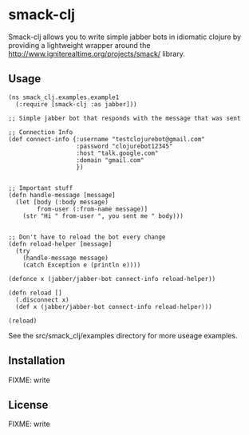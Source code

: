 # smack-clj

Smack-clj allows you to write simple jabber bots in idiomatic clojure by providing a lightweight wrapper around the http://www.igniterealtime.org/projects/smack/ library.

## Usage


    (ns smack_clj.examples.example1
      (:require [smack-clj :as jabber]))
  
    ;; Simple jabber bot that responds with the message that was sent

    ;; Connection Info
    (def connect-info {:username "testclojurebot@gmail.com"
                       :password "clojurebot12345"
                       :host "talk.google.com"
                       :domain "gmail.com"
                       })

    
    ;; Important stuff
    (defn handle-message [message]
      (let [body (:body message)
            from-user (:from-name message)]
        (str "Hi " from-user ", you sent me " body)))


    ;; Don't have to reload the bot every change
    (defn reload-helper [message] 
      (try 
        (handle-message message)
        (catch Exception e (println e))))

    (defonce x (jabber/jabber-bot connect-info reload-helper))

    (defn reload []
      (.disconnect x)
      (def x (jabber/jabber-bot connect-info reload-helper)))

    (reload)


See the src/smack_clj/examples directory for more useage examples.

## Installation

FIXME: write

## License

FIXME: write
